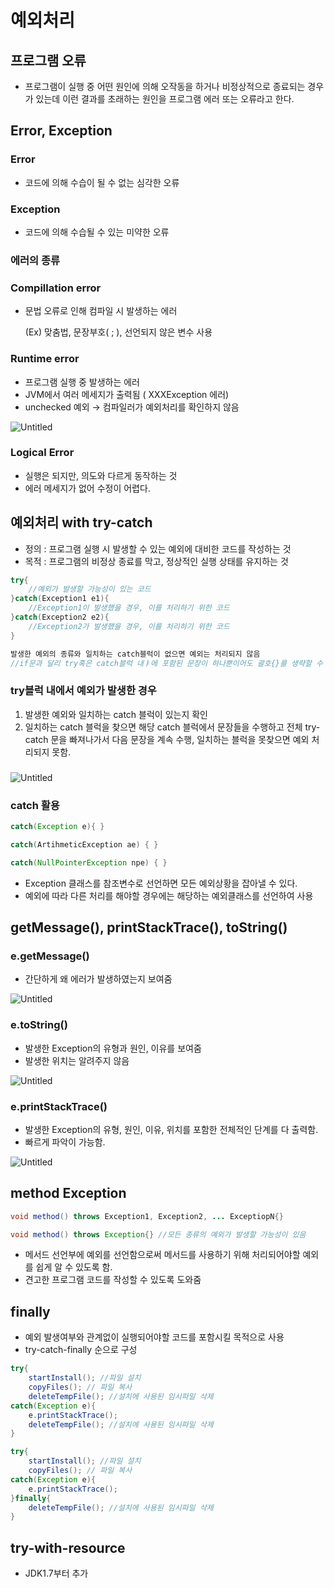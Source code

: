 # 예외처리

## 프로그램 오류

- 프로그램이 실행 중 어떤 원인에 의해 오작동을 하거나 비정상적으로 종료되는 경우가 있는데 이런 결과를 초래하는 원인을 프로그램 에러 또는 오류라고 한다.

## Error, Exception

### Error

- 코드에 의해 수습이 될 수 없는 심각한 오류

### Exception

- 코드에 의해 수습될 수 있는 미약한 오류

### 에러의 종류

### Compillation error

- 문법 오류로 인해 컴파일 시 발생하는 에러
    
    (Ex) 맞춤법, 문장부호( ; ), 선언되지 않은 변수 사용
    

### Runtime error

- 프로그램 실행 중 발생하는 에러
- JVM에서 여러 메세지가 출력됨 ( XXXException 에러)
- unchecked 예외 → 컴파일러가 예외처리를 확인하지 않음

![Untitled](https://s3-us-west-2.amazonaws.com/secure.notion-static.com/85557b57-f673-4345-ad24-346d20a15049/Untitled.png)

### Logical Error

- 실행은 되지만, 의도와 다르게 동작하는 것
- 에러 메세지가 없어 수정이 어렵다.

## 예외처리 with try-catch

- 정의 : 프로그램 실행 시 발생할 수 있는 예외에 대비한 코드를 작성하는 것
- 목적 : 프로그램의 비정상 종료를 막고, 정상적인 실행 상태를 유지하는 것

```java
try{
	//예외가 발생할 가능성이 있는 코드
}catch(Exception1 e1){
	//Exception1이 발생했을 경우, 이를 처리하기 위한 코드
}catch(Exception2 e2){
	//Exception2가 발생했을 경우, 이를 처리하기 위한 코드
}

발생한 예외의 종류와 일치하는 catch블럭이 없으면 예외는 처리되지 않음
//if문과 달리 try혹은 catch블럭 내ㅑ에 포함된 문장이 하나뿐이어도 괄호{}를 생략할 수 없다.
```

### try블럭 내에서 예외가 발생한 경우

1. 발생한 예외와 일치하는 catch 블럭이 있는지 확인
2. 일치하는 catch 블럭을 찾으면 해당 catch 블럭에서 문장들을 수행하고 전체 try-catch 문을 빠져나가서 다음 문장을 계속 수행, 일치하는 블럭을 못찾으면 예외 처리되지 못함.

### 

![Untitled](https://s3-us-west-2.amazonaws.com/secure.notion-static.com/a4b29839-39b8-41e3-a578-fcc41649134a/Untitled.png)

### catch 활용

```java
catch(Exception e){ }

catch(ArtihmeticException ae) { }

catch(NullPointerException npe) { }
```

- Exception 클래스를 참조변수로 선언하면 모든 예외상황을 잡아낼 수 있다.
- 예외에 따라 다른 처리를 해야할 경우에는 해당하는 예외클래스를 선언하여 사용

## getMessage(), printStackTrace(), toString()

### e.getMessage()

- 간단하게 왜 에러가 발생하였는지 보여줌

![Untitled](https://s3-us-west-2.amazonaws.com/secure.notion-static.com/213031ad-52f6-4667-994b-abf927fdccc7/Untitled.png)

### e.toString()

- 발생한 Exception의 유형과 원인, 이유를 보여줌
- 발생한 위치는 알려주지 않음

![Untitled](https://s3-us-west-2.amazonaws.com/secure.notion-static.com/2b31e480-0dad-4986-9cb8-65cf246218d8/Untitled.png)

### e.printStackTrace()

- 발생한 Exception의 유형, 원인, 이유, 위치를 포함한 전체적인 단계를 다 출력함.
- 빠르게 파악이 가능함.

![Untitled](https://s3-us-west-2.amazonaws.com/secure.notion-static.com/7778fb14-84db-441f-ac90-9002bbfb60aa/Untitled.png)

## method Exception

```java
void method() throws Exception1, Exception2, ... ExceptiopN{}

void method() throws Exception{} //모든 종류의 예외가 발생할 가능성이 있음
```

- 메서드 선언부에 예외를 선언함으로써 메서드를 사용하기 위해 처리되어야할 예외를 쉽게 알 수 있도록 함.
- 견고한 프로그램 코드를 작성할 수 있도록 도와줌

## finally

- 예외 발생여부와 관계없이 실행되어야할 코드를 포함시킬 목적으로 사용
- try-catch-finally 순으로 구성

```java
try{
	startInstall(); //파일 설치
	copyFiles(); // 파일 복사
	deleteTempFile(); //설치에 사용된 임시파일 삭제
catch(Exception e){
	e.printStackTrace();
	deleteTempFile(); //설치에 사용된 임시파일 삭제
}

try{
	startInstall(); //파일 설치
	copyFiles(); // 파일 복사
catch(Exception e){
	e.printStackTrace();
}finally{
	deleteTempFile(); //설치에 사용된 임시파일 삭제
}
```

## try-with-resource

- JDK1.7부터 추가